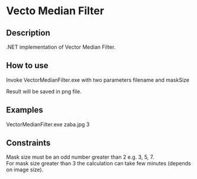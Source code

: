 # Vecto Median Filter

## Description

.NET implementation of Vector Median Filter.

## How to use
Invoke VectorMedianFilter.exe with two parameters filename and  maskSize  

Result will be saved in png file.  

## Examples
VectorMedianFilter.exe zaba.jpg 3  

## Constraints
Mask size must be an odd number greater than 2 e.g. 3, 5, 7.  
For mask size greater than 3 the calculation can take few minutes (depends on image size).
